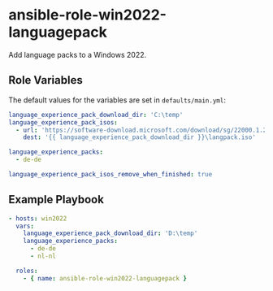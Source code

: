 ansible-role-win2022-languagepack
=========

Add language packs to a Windows 2022.   


Role Variables
--------------
The default values for the variables are set in `defaults/main.yml`:

```yaml
language_experience_pack_download_dir: 'C:\temp'
language_experience_pack_isos:
  - url: 'https://software-download.microsoft.com/download/sg/22000.1.210604-1628.co_release_amd64fre_CLIENT_LOF_PACKAGES_OEM.iso'
    dest: '{{ language_experience_pack_download_dir }}\langpack.iso'

language_experience_packs:
  - de-de

language_experience_pack_isos_remove_when_finished: true
```

Example Playbook
----------------


```yaml
- hosts: win2022
  vars:
    language_experience_pack_download_dir: 'D:\temp'
    language_experience_packs:
      - de-de
      - nl-nl

  roles:
    - { name: ansible-role-win2022-languagepack }
```
